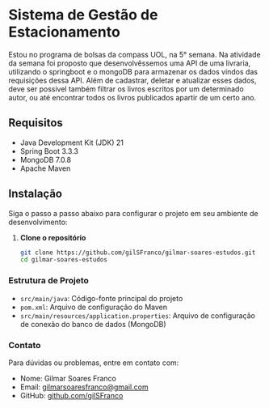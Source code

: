 # Sistema de Gestão de Estacionamento

Estou no programa de bolsas da compass UOL, na 5° semana. Na atividade da semana
foi proposto que desenvolvêssemos uma API de uma livraria, utilizando o springboot
e o mongoDB para armazenar os dados vindos das requisições dessa API. Além de cadastrar,
deletar e atualizar esses dados, deve ser possivel também filtrar os livros escritos
por um determinado autor, ou até encontrar todos os livros publicados apartir de um certo ano.

## Requisitos

- Java Development Kit (JDK) 21
- Spring Boot 3.3.3
- MongoDB 7.0.8
- Apache Maven

## Instalação

Siga o passo a passo abaixo para configurar o projeto em seu ambiente de desenvolvimento:

1. **Clone o repositório**

   ```bash
   git clone https://github.com/gilSFranco/gilmar-soares-estudos.git
   cd gilmar-soares-estudos
   ```

### Estrutura de Projeto

 * `src/main/java`: Código-fonte principal do projeto
 * `pom.xml`: Arquivo de configuração do Maven
 * `src/main/resources/application.properties`: Arquivo de configuração de conexão do banco de dados (MongoDB)

 ### Contato

 Para dúvidas ou problemas, entre em contato com:

 * Nome: Gilmar Soares Franco
 * Email: gilmarsoaresfranco@gmail.com
 * GitHub: [github.com/gilSFranco ](https://github.com/gilSFranco)